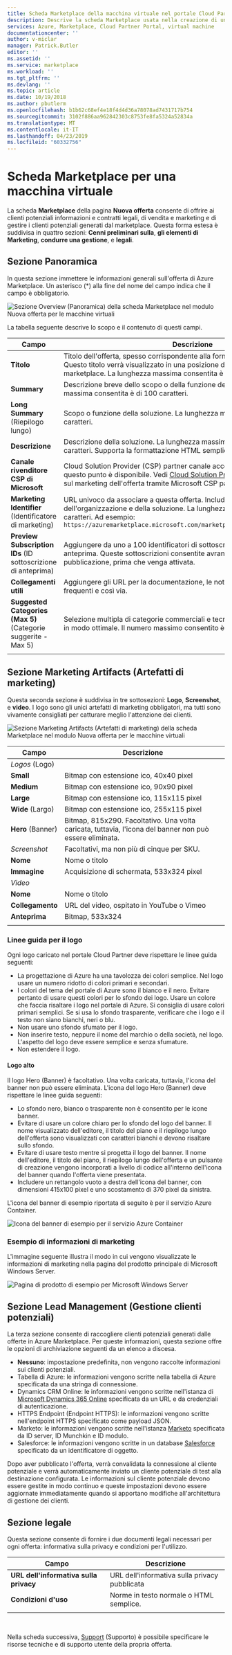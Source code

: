 ```yaml
---
title: Scheda Marketplace della macchina virtuale nel portale Cloud Partner per Azure | Microsoft Docs
description: Descrive la scheda Marketplace usata nella creazione di un'offerta di macchina virtuale in Azure Marketplace.
services: Azure, Marketplace, Cloud Partner Portal, virtual machine
documentationcenter: ''
author: v-miclar
manager: Patrick.Butler
editor: ''
ms.assetid: ''
ms.service: marketplace
ms.workload: ''
ms.tgt_pltfrm: ''
ms.devlang: ''
ms.topic: article
ms.date: 10/19/2018
ms.author: pbutlerm
ms.openlocfilehash: b1b62c68ef4e18f4d4d36a78078ad7431717b754
ms.sourcegitcommit: 3102f886aa962842303c8753fe8fa5324a52834a
ms.translationtype: MT
ms.contentlocale: it-IT
ms.lasthandoff: 04/23/2019
ms.locfileid: "60332756"
---
```

# <a name="virtual-machine-marketplace-tab"></a>Scheda Marketplace per una macchina virtuale

La scheda **Marketplace** della pagina **Nuova offerta** consente di offrire ai clienti potenziali informazioni e contratti legali, di vendita e marketing e di gestire i clienti potenziali generati dal marketplace. Questa forma estesa è suddivisa in quattro sezioni: **Cenni preliminari sulla**, **gli elementi di Marketing**, **condurre una gestione**, e **legali**. 

## <a name="overview-section"></a>Sezione Panoramica
In questa sezione immettere le informazioni generali sull'offerta di Azure Marketplace.  Un asterisco (*) alla fine del nome del campo indica che il campo è obbligatorio.

![Sezione Overview (Panoramica) della scheda Marketplace nel modulo Nuova offerta per le macchine virtuali](./media/publishvm_008.png)

La tabella seguente descrive lo scopo e il contenuto di questi campi.

|  **Campo**                |     **Descrizione**                                                          |
|  ---------                |     ---------------                                                          |
| **Titolo**                 | Titolo dell'offerta, spesso corrispondente alla forma estesa e formale del nome. Questo titolo verrà visualizzato in una posizione di estremo rilievo nel marketplace.  La lunghezza massima consentita è di 50 caratteri. |
| **Summary**               | Descrizione breve dello scopo o della funzione della soluzione.  La lunghezza massima consentita è di 100 caratteri. |
| **Long Summary** (Riepilogo lungo)          | Scopo o funzione della soluzione.  La lunghezza massima consentita è di 256 caratteri. |
| **Descrizione**           | Descrizione della soluzione.  La lunghezza massima consentita è di 3000 caratteri. Supporta la formattazione HTML semplice. |
| **Canale rivenditore CSP di Microsoft** | Cloud Solution Provider (CSP) partner canale acconsentire esplicitamente a questo punto è disponibile.  Vedi [Cloud Solution Provider](../../cloud-solution-providers.md) per altre informazioni sul marketing dell'offerta tramite Microsoft CSP partner canali. |
| **Marketing Identifier** (Identificatore di marketing)  | URL univoco da associare a questa offerta. Include in genere il nome dell'organizzazione e della soluzione. La lunghezza massima consentita è di 50 caratteri.  Ad esempio:  <br/> `https://azuremarketplace.microsoft.com/marketplace/apps/contoso.sampleApp`  |
| **Preview Subscription IDs** (ID sottoscrizione di anteprima) | Aggiungere da uno a 100 identificatori di sottoscrizione di visualizzatori anteprima. Queste sottoscrizioni consentite avranno accesso all'offerta dopo la pubblicazione, prima che venga attivata. |
| **Collegamenti utili**          | Aggiungere gli URL per la documentazione, le note sulla versione, le domande frequenti e così via. |
| **Suggested Categories (Max 5)** (Categorie suggerite - Max 5) | Selezione multipla di categorie commerciali e tecniche a cui associare l'offerta in modo ottimale.  Il numero massimo consentito è cinque.  |
|  |  |


## <a name="marketing-artifacts-section"></a>Sezione Marketing Artifacts (Artefatti di marketing)

Questa seconda sezione è suddivisa in tre sottosezioni: **Logo**, **Screenshot**, e **video**. I logo sono gli unici artefatti di marketing obbligatori, ma tutti sono vivamente consigliati per catturare meglio l'attenzione dei clienti.

![Sezione Marketing Artifacts (Artefatti di marketing) della scheda Marketplace nel modulo Nuova offerta per le macchine virtuali](./media/publishvm_009.png)

|  **Campo**                |     **Descrizione**                                                          |
|  ---------                |     ---------------                                                          |
| *Logos* (Logo)  |  |
| **Small**                 | Bitmap con estensione ico, 40x40 pixel                                                      |
| **Medium**                | Bitmap con estensione ico, 90x90 pixel                                                      |
| **Large**                 | Bitmap con estensione ico, 115x115 pixel                                                   |
| **Wide** (Largo)                  | Bitmap con estensione ico, 255x115 pixel                                                    |
| **Hero** (Banner)                  | Bitmap, 815x290.  Facoltativo. Una volta caricata, tuttavia, l'icona del banner non può essere eliminata. |
| *Screenshot*  | Facoltativi, ma non più di cinque per SKU. |
| **Nome**                  | Nome o titolo <!-- TODO - max char length? none specified in UI -->                               |
| **Immagine**                 | Acquisizione di schermata, 533x324 pixel                                         |
| *Video*  |  |
| **Nome**                  | Nome o titolo  <!-- TODO - max char length? -->                              |
| **Collegamento**                  | URL del video, ospitato in YouTube o Vimeo                                        |
| **Anteprima**             | Bitmap, 533x324                                                               |
|  |  |


### <a name="logo-guidelines"></a>Linee guida per il logo

<!-- TD: It seems like this section could be better located in some common area, maybe an AMP Marketing/Design section 
+1 this should all be in a common area and referenced from here to that location.-->

Ogni logo caricato nel portale Cloud Partner deve rispettare le linee guida seguenti:

*  La progettazione di Azure ha una tavolozza dei colori semplice. Nel logo usare un numero ridotto di colori primari e secondari.
*  I colori del tema del portale di Azure sono il bianco e il nero. Evitare pertanto di usare questi colori per lo sfondo dei logo. Usare un colore che faccia risaltare i logo nel portale di Azure. Si consiglia di usare colori primari semplici. Se si usa lo sfondo trasparente, verificare che i logo e il testo non siano bianchi, neri o blu.
*  Non usare uno sfondo sfumato per il logo.
*  Non inserire testo, neppure il nome del marchio o della società, nel logo. L'aspetto del logo deve essere semplice e senza sfumature.
*  Non estendere il logo.

#### <a name="hero-logo"></a>Logo alto

Il logo Hero (Banner) è facoltativo. Una volta caricata, tuttavia, l'icona del banner non può essere eliminata.  L'icona del logo Hero (Banner) deve rispettare le linee guida seguenti:

*  Lo sfondo nero, bianco o trasparente non è consentito per le icone banner.
*  Evitare di usare un colore chiaro per lo sfondo del logo del banner.  Il nome visualizzato dell'editore, il titolo del piano e il riepilogo lungo dell'offerta sono visualizzati con caratteri bianchi e devono risaltare sullo sfondo.
*  Evitare di usare testo mentre si progetta il logo del banner.  Il nome dell'editore, il titolo del piano, il riepilogo lungo dell'offerta e un pulsante di creazione vengono incorporati a livello di codice all'interno dell'icona del banner quando l'offerta viene presentata. 
* Includere un rettangolo vuoto a destra dell'icona del banner, con dimensioni 415x100 pixel e uno scostamento di 370 pixel da sinistra.  

L'icona del banner di esempio riportata di seguito è per il servizio Azure Container.  <!-- TD: It would be nice to have the raw bitmap, e.g.before and after embedding. -->

![Icona del banner di esempio per il servizio Azure Container](./media/publishvm_010.png)


### <a name="marketing-information-example"></a>Esempio di informazioni di marketing 

L'immagine seguente illustra il modo in cui vengono visualizzate le informazioni di marketing nella pagina del prodotto principale di Microsoft Windows Server.

![Pagina di prodotto di esempio per Microsoft Windows Server](./media/publishvm_011.png)


## <a name="lead-management-section"></a>Sezione Lead Management (Gestione clienti potenziali)
<!-- this all should be referenced in a common location for lead management, not in this file. nothing unique for a vm specifically. -->

La terza sezione consente di raccogliere clienti potenziali generati dalle offerte in Azure Marketplace. Per queste informazioni, questa sezione offre le opzioni di archiviazione seguenti da un elenco a discesa.

* **Nessuno**: impostazione predefinita, non vengono raccolte informazioni sui clienti potenziali.
* Tabella di Azure: le informazioni vengono scritte nella tabella di Azure specificata da una stringa di connessione.
* Dynamics CRM Online: le informazioni vengono scritte nell'istanza di [Microsoft Dynamics 365 Online](https://dynamics.microsoft.com/) specificata da un URL e da credenziali di autenticazione.
* HTTPS Endpoint (Endpoint HTTPS): le informazioni vengono scritte nell'endpoint HTTPS specificato come payload JSON.
* Marketo: le informazioni vengono scritte nell'istanza [Marketo](https://www.marketo.com/) specificata da ID server, ID Munchkin e ID modulo.
* Salesforce: le informazioni vengono scritte in un database [Salesforce](https://www.salesforce.com/) specificato da un identificatore di oggetto.

Dopo aver pubblicato l'offerta, verrà convalidata la connessione al cliente potenziale e verrà automaticamente inviato un cliente potenziale di test alla destinazione configurata. Le informazioni sul cliente potenziale devono essere gestite in modo continuo e queste impostazioni devono essere aggiornate immediatamente quando si apportano modifiche all'architettura di gestione dei clienti.

<!-- TD: For more info, see [Need a topic on lead information and processing that mimics the Appendix of the VM Pub Guide]. -->

## <a name="legal-section"></a>Sezione legale

Questa sezione consente di fornire i due documenti legali necessari per ogni offerta: informativa sulla privacy e condizioni per l'utilizzo.

|  **Campo**                |     **Descrizione**                                                          |
|  ---------                |     ---------------                                                          |
| **URL dell'informativa sulla privacy**    | URL dell'informativa sulla privacy pubblicata                                            |
| **Condizioni d'uso**          | Norme in testo normale o HTML semplice.  <!-- TODO - max char length? -->       |
|  |  |

<br/>

Nella scheda successiva, [Support](./cpp-support-tab.md) (Supporto) è possibile specificare le risorse tecniche e di supporto utente della propria offerta.

